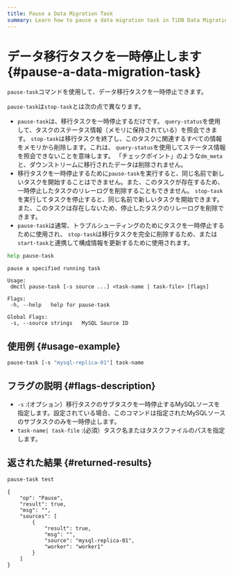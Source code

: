 ```yaml
---
title: Pause a Data Migration Task
summary: Learn how to pause a data migration task in TiDB Data Migration.
---
```


# データ移行タスクを一時停止します {#pause-a-data-migration-task}

`pause-task`コマンドを使用して、データ移行タスクを一時停止できます。

`pause-task`は`stop-task`とは次の点で異なります。

-   `pause-task`は、移行タスクを一時停止するだけです。 `query-status`を使用して、タスクのステータス情報（メモリに保持されている）を照会できます。 `stop-task`は移行タスクを終了し、このタスクに関連するすべての情報をメモリから削除します。これは、 `query-status`を使用してステータス情報を照会できないことを意味します。 「チェックポイント」のような`dm_meta`と、ダウンストリームに移行されたデータは削除されません。
-   移行タスクを一時停止するために`pause-task`を実行すると、同じ名前で新しいタスクを開始することはできません。また、このタスクが存在するため、一時停止したタスクのリレーログを削除することもできません。 `stop-task`を実行してタスクを停止すると、同じ名前で新しいタスクを開始できます。また、このタスクは存在しないため、停止したタスクのリレーログを削除できます。
-   `pause-task`は通常、トラブルシューティングのためにタスクを一時停止するために使用され、 `stop-task`は移行タスクを完全に削除するため、または`start-task`と連携して構成情報を更新するために使用されます。


```bash
help pause-task
```

```
pause a specified running task

Usage:
 dmctl pause-task [-s source ...] <task-name | task-file> [flags]

Flags:
 -h, --help   help for pause-task

Global Flags:
 -s, --source strings   MySQL Source ID
```

## 使用例 {#usage-example}


```bash
pause-task [-s "mysql-replica-01"] task-name
```

## フラグの説明 {#flags-description}

-   `-s` :(オプション）移行タスクのサブタスクを一時停止するMySQLソースを指定します。設定されている場合、このコマンドは指定されたMySQLソースのサブタスクのみを一時停止します。
-   `task-name| task-file` :(必須）タスク名またはタスクファイルのパスを指定します。

## 返された結果 {#returned-results}


```bash
pause-task test
```

```
{
    "op": "Pause",
    "result": true,
    "msg": "",
    "sources": [
        {
            "result": true,
            "msg": "",
            "source": "mysql-replica-01",
            "worker": "worker1"
        }
    ]
}
```
